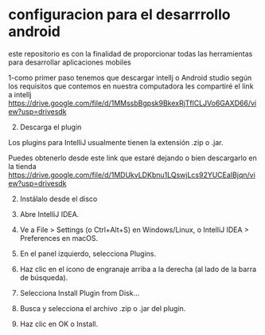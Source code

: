 # configuracion para el desarrrollo android
 este repositorio es con la finalidad de proporcionar todas las herramientas para desarrollar aplicaciones mobiles 

1-como primer paso tenemos que descargar intellj o Android studio según los requisitos que contemos en nuestra computadora les compartiré el link a intellj 
https://drive.google.com/file/d/1MMssbBgpsk9BkexRjTflCLJVo6GAXD66/view?usp=drivesdk



2. Descarga el plugin

Los plugins para IntelliJ usualmente tienen la extensión .zip o .jar.

Puedes obtenerlo desde este link que estaré dejando o bien descargarlo en la tienda 
https://drive.google.com/file/d/1MDUkvLDKbnu1LQswjLcs92YUCEaIBjqn/view?usp=drivesdk


2. Instálalo desde el disco

1. Abre IntelliJ IDEA.


2. Ve a File > Settings (o Ctrl+Alt+S) en Windows/Linux, o IntelliJ IDEA > Preferences en macOS.


3. En el panel izquierdo, selecciona Plugins.


4. Haz clic en el ícono de engranaje arriba a la derecha (al lado de la barra de búsqueda).


5. Selecciona Install Plugin from Disk…


6. Busca y selecciona el archivo .zip o .jar del plugin.


7. Haz clic en OK o Install.

